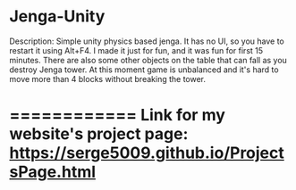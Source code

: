 # Jenga-Unity
Description:
Simple unity physics based jenga. It has no UI, so you have to restart it using Alt+F4. I made it just for fun, and it was fun for first 15 minutes.
There are also some other objects on the table that can fall as you destroy Jenga tower.
At this moment game is unbalanced and it's hard to move more than 4 blocks without breaking the tower.

============
Link for my website's project page:
https://serge5009.github.io/ProjectsPage.html
===========
